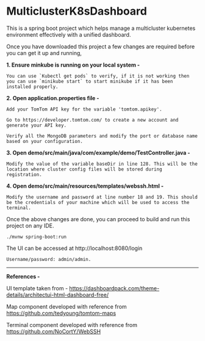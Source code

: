 # MulticlusterK8sDashboard

This is a spring boot project which helps manage a multicluster kubernetes environment effectively with a unified dashboard.

Once you have downloaded this project a few changes are required before you can get it up and running,

**1. Ensure minkube is running on your local system -**
    
    You can use `Kubectl get pods` to verify, if it is not working then you can use `minikube start` to start minikube if it has been installed properly.

**2. Open application.properties file -** 

    Add your TomTom API key for the variable '﻿tomtom.apikey'.
    
    Go to https://developer.tomtom.com/ to create a new account and generate your API key.

    Verify all the MongoDB parameters and modify the port or database name based on your configuration.

**3. Open demo/src/main/java/com/example/demo/TestController.java -**

    Modify the value of the variable baseDir in line 128. This will be the location where cluster config files will be stored during registration.

**4. Open demo/src/main/resources/templates/webssh.html -** 

    Modify the username and password at line number 18 and 19. This should be the credentials of your machine which will be used to access the terminal.

Once the above changes are done, you can proceed to build and run this project on any IDE.

    ./mvnw spring-boot:run

The UI can be accessed at http://localhost:8080/login

    Username/password: admin/admin.


-----------------------------------------------------------------------------------------------------


**References -** 

UI template taken from - https://dashboardpack.com/theme-details/architectui-html-dashboard-free/

Map component developed with reference from https://github.com/tedyoung/tomtom-maps

Terminal component developed with reference from https://github.com/NoCortY/WebSSH
